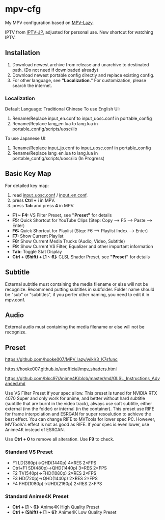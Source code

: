# mpv-cfg
My MPV configuration based on [MPV-Lazy](https://github.com/hooke007/MPV_lazy).

IPTV from [IPTV-JP](https://github.com/luongz/iptv-jp/blob/main/jp.m3u), adjusted for personal use.
New shortcut for watching IPTV.

## Installation 
1. Download newest archive from release and unarchive to destinated path. (Do not need if downloaded already)
2. Download newest portable config directly and replace existing config.
3. For other language, see **"Localization."** For customization, please search the internet.

### Localization
Default Language: Traditional Chinese
To use English UI:
1. Rename/Replace input_en.conf to input_uosc.conf in portable_config
2. Rename/Replace lang_en.lua to lang.lua in portable_config/scripts/uosc/lib

To use Japanese UI:
1. Rename/Replace input_jp.conf to input_uosc.conf in portable_config
2. Rename/Replace lang_en.lua to lang.lua in portable_config/scripts/uosc/lib (In Progress)

## Basic Key Map
For detailed key map:
1. read [input_uosc.conf](https://github.com/HoengSaan/mpv-cfg/blob/main/portable_config/input_uosc.conf) / [input_en.conf](https://github.com/HoengSaan/mpv-cfg/blob/main/portable_config/input_en.conf).
2. press **Ctrl + i** in MPV.
3. press **Tab** and press **4** in MPV.

- **F1 ~ F4:** VS Filter Preset, see **"Preset"** for details
- **F5:** Quick Shortcut for YouTube Clips (Step: Copy --> F5 --> Paste --> Enter)
- **F6:** Quick Shortcut for Playlist (Step: F6 --> Playlist Index --> Enter)
- **F7:** Show Current Playlist
- **F8:** Show Current Media Trucks (Audio, Video, Subtitle)
- **F9:** Show Current VS Filter, Equalizer and other important information
- **Tab:** Toggle Stat Display
- **Ctrl + (Shift) + [1 ~ 6]:** GLSL Shader Preset, see **"Preset"** for details

## Subtitle
External subtitle must containing the media filename or else will not be recognize.
Recommend putting subtitles in subfolder. Folder name should be "sub" or "subtitles", if you perfer other naming, you need to edit it in mpv.conf.

## Audio
External audio must containing the media filename or else will not be recognize.

## Preset
https://github.com/hooke007/MPV_lazy/wiki/3_K7sfunc

https://hooke007.github.io/unofficial/mpv_shaders.html

https://github.com/bloc97/Anime4K/blob/master/md/GLSL_Instructions_Advanced.md

Use VS Filter Preset if your spec allow.
This preset is tuned for NVIDIA RTX 4070 Super and only work for anime, and better without hard subtitle (subtitle that are burnt in the video track), always use soft subtitle, either external (inn the folder) or internal (in the container).
This preset use RIFE for frame interpolation and ESRGAN for super resoulution to achieve the best effect.
You can change RIFE to MVTools for lower spec PC. However, MVTools's effect is not as good as RIFE.
If your spec is even lower, use Anime4K instead of ESRGAN.

Use **Ctrl + 0** to remove all alteration.
Use **F9** to check.

### Standard VS Preset
- F1 LD(360p)→QHD(1440p) 4×RES 2×FPS
- Ctrl+F1 SD(480p)→QHD(1440p) 3×RES 2×FPS
- F2 TV(540p)→FHD(1080p) 2×RES 2×FPS
- F3 HD(720p)→QHD(1440p) 2×RES 2×FPS
- F4 FHD(1080p)→UHD(2160p) 2×RES 2×FPS

### Standard Anime4K Preset
- **Ctrl + [1 ~ 6]:** Anime4K High Quality Preset
- **Ctrl + (Shift) + [1 ~ 6]:** Anime4K Low Quality Preset
